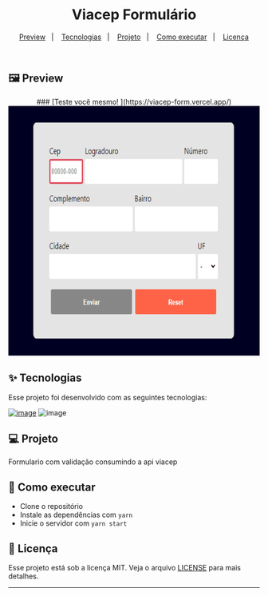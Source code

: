 <h1 align="center">
 Viacep Formulário
</h1>

<p align="center">
  <a href="#-preview">Preview</a>&nbsp;&nbsp;&nbsp;|&nbsp;&nbsp;&nbsp;
  <a href="#-tecnologias">Tecnologias</a>&nbsp;&nbsp;&nbsp;|&nbsp;&nbsp;&nbsp;
  <a href="#-projeto">Projeto</a>&nbsp;&nbsp;&nbsp;|&nbsp;&nbsp;&nbsp;
  <a href="#-como-executar">Como executar</a>&nbsp;&nbsp;&nbsp;|&nbsp;&nbsp;&nbsp;
  <a href="#-licença">Licença</a>
</p>

<br>

 ## 🖼️ Preview
 <div align="center">
 ### [Teste você mesmo! ](https://viacep-form.vercel.app/)
 

  <img height = "500px" src="./github/Form.gif"/>

 </div>


## ✨ Tecnologias

Esse projeto foi desenvolvido com as seguintes tecnologias:

[![image](https://img.shields.io/badge/React-20232A?style=for-the-badge&logo=react&logoColor=61DAFB)](https://react.dev/)
![image](https://img.shields.io/badge/JavaScript-F7DF1E?style=for-the-badge&logo=javascript&logoColor=black) 


## 💻 Projeto


Formulario com validação consumindo a api viacep


## 🚀 Como executar

- Clone o repositório
- Instale as dependências com `yarn`
- Inicie o servidor com `yarn start`


## 📄 Licença

Esse projeto está sob a licença MIT. Veja o arquivo [LICENSE](LICENSE.md) para mais detalhes.

---
